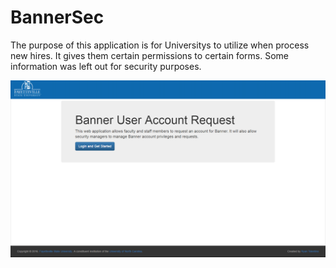 # BannerSec
The purpose of this application is for Universitys to utilize when process new hires. It gives them certain permissions to certain forms. Some information was left out for security purposes.

![alt tag](https://github.com/RT-Design/BannerSec/blob/master/Pictures/Index.png)
